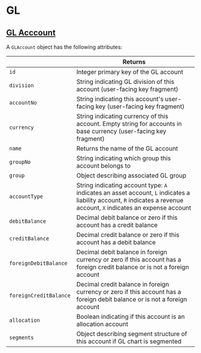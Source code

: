 # GL

## [GL Acccount](#gl-account)

A `GLAccount` object has the following attributes:

|   | Returns |
| --- | --- |
| `id` | Integer primary key of the GL account |
| `division` | String indicating GL division of this account (user-facing key fragment) |
| `accountNo` | String indicating this account's user-facing key (user-facing key fragment)  |
| `currency` | String indicating currency of this account. Empty string for accounts in base currency (user-facing key fragment)  |
| `name` | Returns the name of the GL account |
| `groupNo` | String indicating which group this account belongs to |
| `group` | Object describing associated GL group |
| `accountType` | String indicating account type: `A` indicates an asset account, `L` indicates a liability account, `R` indicates a revenue account, `X` indicates an expense account |
| `debitBalance` | Decimal debit balance or zero if this account has a credit balance |
| `creditBalance` | Decimal credit balance or zero if this account has a debit balance |
| `foreignDebitBalance` | Decimal debit balance in foreign currency or zero if this account has a foreign credit balance or is not a foreign account |
| `foreignCreditBalance` | Decimal credit balance in foreign currency or zero if this account has a foreign debit balance or is not a foreign account |
| `allocation` | Boolean indicating if this account is an allocation account |
| `segments` | Object describing segment structure of this account if GL chart is segmented |
